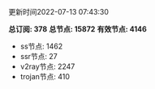 更新时间2022-07-13 07:43:30

**总订阅: 378**
**总节点: 15872**
**有效节点: 4146**
- ss节点: 1462
- ssr节点: 27
- v2ray节点: 2247
- trojan节点: 410
